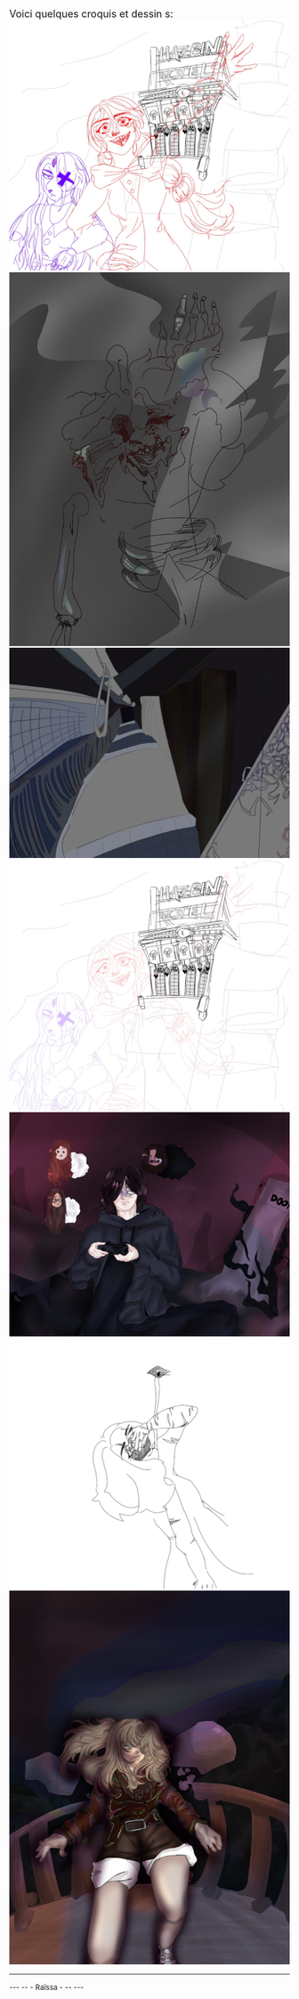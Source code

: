 <style>
h1 {
    display: none;
}
</style>

<span style="font-size: large;">Voici quelques croquis et dessin s:</span>
<img src="https://raw.githubusercontent.com/sztan/sztan/main/2.jpeg">
<img src="https://raw.githubusercontent.com/sztan/sztan/main/1.jpeg">
<img src="https://raw.githubusercontent.com/sztan/sztan/main/4.jpeg">
<img src="https://raw.githubusercontent.com/sztan/sztan/main/3.jpeg">
<img src="https://raw.githubusercontent.com/sztan/sztan/main/7.jpeg">
<img src="https://raw.githubusercontent.com/sztan/sztan/main/5.jpeg">
<img src="https://raw.githubusercontent.com/sztan/sztan/main/6.jpeg">
***
<span style="font-size: small;"> --- -- - Raïssa - -- ---</span>

